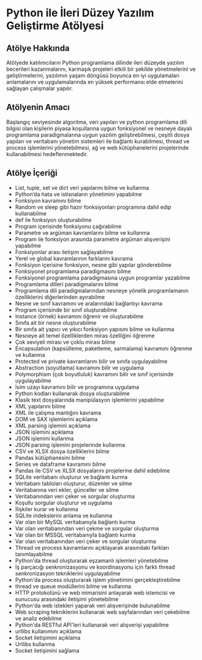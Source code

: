# Python ile İleri Düzey Yazılım Geliştirme Atölyesi
## Atölye Hakkında
Atölyede katılımcıların Python programlama dilinde ileri düzeyde yazılım becerileri kazanmalarını, karmaşık projeleri etkili bir şekilde yönetmelerini ve geliştirmelerini, yazılımın yaşam döngüsü boyunca en iyi uygulamaları anlamalarını ve uygulamalarında en yüksek performansı elde etmelerini sağlayan çalışmalar yapılır.
## Atölyenin Amacı
Başlangıç seviyesinde algoritma, veri yapıları ve python programlama dili bilgisi olan kişilerin piyasa koşullarına uygun fonksiyonel ve nesneye dayalı programlama paradigmalarına uygun yazılım geliştirebilmesi, çeşitli dosya yapıları ve veritabanı yönetim sistemleri ile bağlantı kurabilmesi, thread ve process işlemlerini yönetebilmesi, ağ ve web kütüphanelerini projelerinde kullanabilmesi hedeflenmektedir.
## Atölye İçeriği
* List, tuple, set ve dict veri yapılarını bilme ve kullanma
* Python’da hata ve istisnaların yönetimini yapabilme
* Fonksiyon kavramını bilme
* Random ve sleep gibi hazır fonksiyonları programına dahil edip kullanabilme
* def ile fonksiyon oluşturabilme
* Program içerisinde fonksiyonu çağırabilme
* Parametre ve argüman kavramlarını bilme ve kullanma
* Program ile fonksiyon arasında parametre argüman alışverişini yapabilme
* Fonksiyonlar arası iletişim sağlayabilme
* Yerel ve global kavramlarının farklarını kavrama
* Fonksiyon içerisine fonksiyon, nesne gibi yapılar gönderebilme
* Fonksiyonel programlama paradigmasını bilme
* Fonksiyonel programlama paradigmasına uygun programlar yazabilme
* Programlama dilleri paradigmalarını bilme
* Programlama dili paradigmalarından nesneye yönelik programlamanın özelliklerini
diğerlerinden ayırabilme
* Nesne ve sınıf kavramını ve aralarındaki bağlantıyı kavrama
* Program içerisinde bir sınıf oluşturabilme
* Instance (örnek) kavramını öğrenir ve oluşturabilme
* Sınıfa ait bir nesne oluşturabilme
* Bir sınıfa ait yapıcı ve yıkıcı fonksiyon yapısını bilme ve kullanma
* Nesneye ait temel özelliklerden miras özelliğini öğrenme
* Çok seviyeli mirası ve çoklu mirası bilme
* Encapsulation (kapsülleme, paketleme, sarmalama) kavramını öğrenme ve kullanma
* Protected ve private kavramlarını bilir ve sınıfa uygulayabilme
* Abstraction (soyutlama) kavramını bilir ve uygulama
* Polymorphism (çok boyutluluk) kavramını bilir ve sınıf içerisinde uygulayabilme
* İsim uzayı kavramını bilir ve programına uygulama
* Python kodları kullanarak dosya oluşturabilme
* Klasik text dosyalarında manipülasyon işlemlerini yapabilme
* XML yapılarını bilme
* XML ile çalışma mantığını kavrama
* DOM ve SAX işlemlerini açıklama
* XML parsing işlemini açıklama
* JSON işlemini açıklama
* JSON işlemini kullanma
* JSON parsing işlemini projelerinde kullanma
* CSV ve XLSX dosya özelliklerini bilme
* Pandas kütüphanesini bilme
* Series ve dataframe kavramını bilme
* Pandas ile CSV ve XLSX dosyalarını projelerine dahil edebilme
* SQLite veritabanı oluşturur ve bağlantı kurma
* Veritabanı tabloları oluşturur, düzenler ve silme
* Veritabanına veri ekler, günceller ve silme
* Veritabanından veri çeker ve sorgular oluşturma
* Koşullu sorgular oluşturur ve uygulama
* İlişkiler kurar ve kullanma
* SQLite indekslerini anlama ve kullanma
* Var olan bir MySQL veritabanıyla bağlantı kurma
* Var olan veritabanından veri çekme ve sorgular oluşturma
* Var olan bir MSSQL veritabanıyla bağlantı kurma
* Var olan veritabanından veri çeker ve sorgular oluşturma
* Thread ve process kavramlarını açıklayarak arasındaki farkları tanımlayabilme
* Python'da thread oluşturarak eşzamanlı işlemleri yönetebilme
* İş parçacığı senkronizasyonu ve koordinasyonu için farklı thread senkronizasyon
tekniklerini uygulayabilme
* Python'da process oluşturarak işlem yönetimini gerçekleştirebilme
* thread ve queue modüllerini bilme ve kullanma
* HTTP protokolünü ve web mimarisini anlayarak web istemcisi ve sunucusu arasındaki
iletişimi yönetebilme
* Python'da web istekleri yaparak veri alışverişinde bulunabilme
* Web scraping tekniklerini kullanarak web sayfalarından veri çekebilme ve analiz
edebilme
* Python'da RESTful API'leri kullanarak veri alışverişi yapabilme
* urllibs kullanımını açıklama
* Socket iletişimini açıklama
* Urllibs kullanma
* Socket iletişimini sağlama
